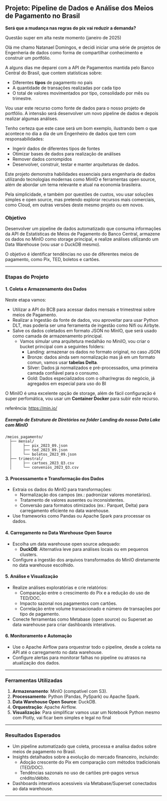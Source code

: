 ## **Projeto: Pipeline de Dados e Análise dos Meios de Pagamento no Brasil**

**Será que a mudança nas regras do pix vai reduzir a demanda?**

Questão super em alta neste momento (janeiro de 2025)

Olá me chamo Natanael Domingos, e decidi iniciar uma série de projetos de Engenheria de dados como forma de compartilhar conhecimento e construir um portfólio.

A alguns dias me deparei com a API de Pagamentos mantida pelo Banco Central do Brasil, que contem statísticas sobre:
- Diferentes **tipos** de pagamento no país
- A quantidade de transações realizadas por cada tipo
- O total de valores movimentados por tipo, consolidado por mês ou trimestre.

Vou usar este recurso como fonte de dados para o nosso projeto de portfólio. A intensão será desenvolver um novo pipeline de dados e depois realizar algumas análises. 

Tenho certeza que este case será um bom exemplo, ilustrando bem o que acontece no dia a dia de um Engenheiro de dados que tem com responsabilidades: 
  - Ingerir dados de diferentes tipos de fontes
  - Otimizar bases de dados para realização de análises
  - Remover dados corrompidos
  - Desenvolver, construir, testar e manter arquiteturas de dados. 

Este projeto demonstra habilidades essenciais para engenharia de dados utilizando tecnologias modernas como MinIO e ferramentas open source, além de abordar um tema relevante e atual na economia brasileira.

Pela simplicidade, e também por questões de custos, vou usar soluções simples e open source, mas pretendo explorar recursos mais comerciais, como Cloud, em outras versões deste mesmo projeto ou em novos.

### **Objetivo**
Desenvolver um pipeline de dados automatizado que consuma informações da API de Estatísticas de Meios de Pagamento do Banco Central, armazene os dados no MinIO como storage principal, e realize análises utilizando um Data Warehouse (vou usar o DuckDB mesmo). 

O objetivo é identificar tendências no uso de diferentes meios de pagamento, como Pix, TED, boletos e cartões.

---

### **Etapas do Projeto**

#### **1. Coleta e Armazenamento dos Dados**

Neste etapa vamos:

- Utilizar a API do BCB para acessar dados mensais e trimestreai sobre meios de Pagamento.
- Realizar a Ingestão da fonte de dados, vou aproveitar para usar Python DLT, mas poderia ser uma ferramenta de ingestão como Nifi ou Airbyte.
- Salve os dados coletados em formato JSON no MinIO, que será usado como camada de armazenamento principal.
  - Vamos simular uma arquitetura medalhão no MiniIO, vou criar o bucket principal com a seguintes folders:
    - Landing: armazenar os dados no formato original, no caso JSON
    - Bronze: dados ainda sem normalização mas já em um formato comun, vamos usar **tabelas Delta**.
    - Silver: Dados já normalizados e pré-processados, uma primeira camada confiável para o consumo.
    - Gold: Dados especializados com o olhar/regras do negócio, já agregados em especial para uso do BI

O MiniIO é uma excelente opção de storage, além de fácil configuração é super perfomática, vou usar um **Container Docker** para subir este recurso.

referência: https://min.io/

##### **Exemplo de Estrutura de Diretórios na folder Landing do nosso Data Lake com MinIO**
```
/meios_pagamento/
  ├── mensal/
  │     ├── pix_2023_09.json
  │     ├── ted_2023_09.json
  │     └── boletos_2023_09.json
  ├── trimestral/
  │     ├── cartoes_2023_Q3.csv
  │     └── convenios_2023_Q3.csv
```

#### **3. Processamento e Transformação dos Dados**
- Extraia os dados do MinIO para transformações:
  - Normalização dos campos (ex.: padronizar valores monetários).
  - Tratamento de valores ausentes ou inconsistentes.
  - Conversão para formatos otimizados (ex.: Parquet, Delta) para carregamento eficiente no data warehouse.
- Use frameworks como Pandas ou Apache Spark para processar os dados.

#### **4. Carregamento no Data Warehouse Open Source**
- Escolha um data warehouse open source adequado:
  - **DuckDB**: Alternativa leve para análises locais ou em pequenos clusters.
- Configure a ingestão dos arquivos transformados do MinIO diretamente no data warehouse escolhido.

#### **5. Análise e Visualização**
- Realize análises exploratórias e crie relatórios:
  - Comparação entre o crescimento do Pix e a redução do uso de TED/DOC.
  - Impacto sazonal nos pagamentos com cartões.
  - Correlação entre volume transacionado e número de transações por tipo de pagamento.
- Conecte ferramentas como Metabase (open source) ou Superset ao data warehouse para criar dashboards interativos.

#### **6. Monitoramento e Automação**
- Use o Apache Airflow para orquestrar todo o pipeline, desde a coleta na API até o carregamento no data warehouse.
- Configure alertas para monitorar falhas no pipeline ou atrasos na atualização dos dados.

---

### **Ferramentas Utilizadas**
1. **Armazenamento**: MinIO (compatível com S3).
2. **Processamento**: Python (Pandas, PySpark) ou Apache Spark.
3. **Data Warehouse Open Source**: DuckDB.
4. **Orquestração**: Apache Airflow.
5. **Visualização**: Para simplificar vamos usar um Notebook Python mesmo com Plotly, vai ficar bem simples e legal no final

---

### **Resultados Esperados**
- Um pipeline automatizado que coleta, processa e analisa dados sobre meios de pagamento no Brasil.
- Insights detalhados sobre a evolução do mercado financeiro, incluindo:
  - Adoção crescente do Pix em comparação com métodos tradicionais (TED/DOC).
  - Tendências sazonais no uso de cartões pré-pagos versus crédito/débito.
- Dashboards interativos acessíveis via Metabase/Superset conectados ao data warehouse.

---

